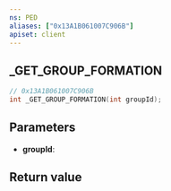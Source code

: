 ```yaml
---
ns: PED
aliases: ["0x13A1B061007C906B"]
apiset: client
---
```

## _GET_GROUP_FORMATION

```c
// 0x13A1B061007C906B
int _GET_GROUP_FORMATION(int groupId);
```


## Parameters
* **groupId**:

## Return value

